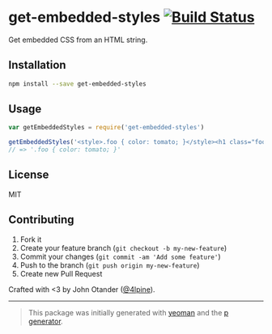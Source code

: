 # get-embedded-styles [![Build Status](https://secure.travis-ci.org/johnotander/get-embedded-styles.png?branch=master)](https://travis-ci.org/johnotander/get-embedded-styles)

Get embedded CSS from an HTML string.

## Installation

```bash
npm install --save get-embedded-styles
```

## Usage

```javascript
var getEmbeddedStyles = require('get-embedded-styles')

getEmbeddedStyles('<style>.foo { color: tomato; }</style><h1 class="foo">Hello, world!</h1>')
// => '.foo { color: tomato; }'
```

## License

MIT

## Contributing

1. Fork it
2. Create your feature branch (`git checkout -b my-new-feature`)
3. Commit your changes (`git commit -am 'Add some feature'`)
4. Push to the branch (`git push origin my-new-feature`)
5. Create new Pull Request

Crafted with <3 by John Otander ([@4lpine](https://twitter.com/4lpine)).

***

> This package was initially generated with [yeoman](http://yeoman.io) and the [p generator](https://github.com/johnotander/generator-p.git).
